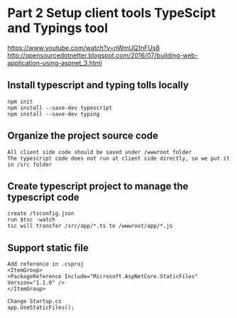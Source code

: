 # Part 2  Setup client tools TypeScipt and Typings tool
https://www.youtube.com/watch?v=nWmUQ1nFUs8
http://opensourcedotnetter.blogspot.com/2016/07/building-web-application-using-aspnet_3.html

## Install typescript and typing tolls locally
    npm init
    npm install --save-dev typescript
    npm install --save-dev typing

## Organize the project source code
    All client side code should be saved under /wwwroot folder
    The typescript code does not run at client side directly, so we put it in /src folder

## Create typescript project to manage the typescript code
    create /tsconfig.json
    run $tsc -watch
    tsc will transfer /src/app/*.ts to /wwwroot/app/*.js

## Support static file
    Add reference in .csproj
    <ItemGroup>
    <PackageReference Include="Microsoft.AspNetCore.StaticFiles" Version="1.1.0" />
    </ItemGroup>
    
    Change Startup.cs
    app.UseStaticFiles();